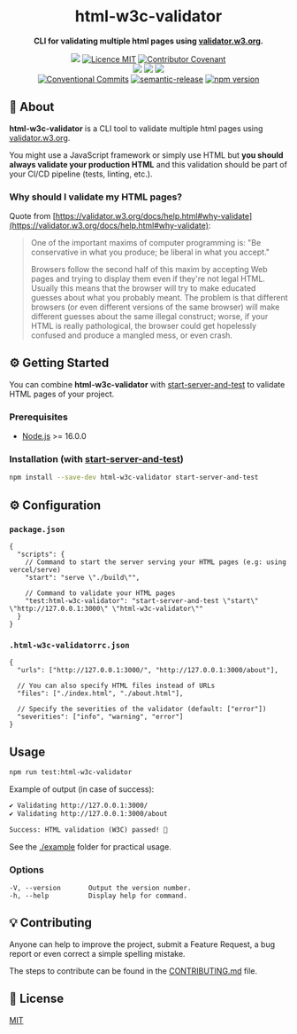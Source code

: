 <h1 align="center">html-w3c-validator</h1>

<p align="center">
  <strong>CLI for validating multiple html pages using <a href="https://validator.w3.org/">validator.w3.org</a>.</strong>
</p>

</p>

<p align="center">
  <a href="./CONTRIBUTING.md"><img src="https://img.shields.io/badge/PRs-welcome-brightgreen.svg?style=flat" /></a>
  <a href="./LICENSE"><img src="https://img.shields.io/badge/licence-MIT-blue.svg" alt="Licence MIT"/></a>
  <a href="./CODE_OF_CONDUCT.md"><img src="https://img.shields.io/badge/Contributor%20Covenant-v2.0%20adopted-ff69b4.svg" alt="Contributor Covenant" /></a>
  <br />
  <a href="https://github.com/theoludwig/html-w3c-validator/actions/workflows/build.yml"><img src="https://github.com/theoludwig/html-w3c-validator/actions/workflows/build.yml/badge.svg?branch=develop" /></a>
  <a href="https://github.com/theoludwig/html-w3c-validator/actions/workflows/lint.yml"><img src="https://github.com/theoludwig/html-w3c-validator/actions/workflows/lint.yml/badge.svg?branch=develop" /></a>
  <a href="https://github.com/theoludwig/html-w3c-validator/actions/workflows/test.yml"><img src="https://github.com/theoludwig/html-w3c-validator/actions/workflows/test.yml/badge.svg?branch=develop" /></a>
  <br />
  <a href="https://conventionalcommits.org"><img src="https://img.shields.io/badge/Conventional%20Commits-1.0.0-yellow.svg" alt="Conventional Commits" /></a>
  <a href="https://github.com/semantic-release/semantic-release"><img src="https://img.shields.io/badge/%20%20%F0%9F%93%A6%F0%9F%9A%80-semantic--release-e10079.svg" alt="semantic-release" /></a>
  <a href="https://www.npmjs.com/package/html-w3c-validator"><img src="https://img.shields.io/npm/v/html-w3c-validator.svg" alt="npm version"></a>
</p>

## 📜 About

**html-w3c-validator** is a CLI tool to validate multiple html pages using [validator.w3.org](https://validator.w3.org/).

You might use a JavaScript framework or simply use HTML but **you should always validate your production HTML** and this validation should be part of your CI/CD pipeline (tests, linting, etc.).

### Why should I validate my HTML pages?

Quote from [https://validator.w3.org/docs/help.html#why-validate](https://validator.w3.org/docs/help.html#why-validate):

> One of the important maxims of computer programming is: "Be conservative in what you produce; be liberal in what you accept."
>
> Browsers follow the second half of this maxim by accepting Web pages and trying to display them even if they're not legal HTML. Usually this means that the browser will try to make educated guesses about what you probably meant. The problem is that different browsers (or even different versions of the same browser) will make different guesses about the same illegal construct; worse, if your HTML is really pathological, the browser could get hopelessly confused and produce a mangled mess, or even crash.

## ⚙️ Getting Started

You can combine **html-w3c-validator** with [start-server-and-test](https://github.com/bahmutov/start-server-and-test) to validate HTML pages of your project.

### Prerequisites

- [Node.js](https://nodejs.org/) >= 16.0.0

### Installation (with [start-server-and-test](https://github.com/bahmutov/start-server-and-test))

```sh
npm install --save-dev html-w3c-validator start-server-and-test
```

## ⚙️ Configuration

### `package.json`

```jsonc
{
  "scripts": {
    // Command to start the server serving your HTML pages (e.g: using vercel/serve)
    "start": "serve \"./build\"",

    // Command to validate your HTML pages
    "test:html-w3c-validator": "start-server-and-test \"start\" \"http://127.0.0.1:3000\" \"html-w3c-validator\""
  }
}
```

### `.html-w3c-validatorrc.json`

```jsonc
{
  "urls": ["http://127.0.0.1:3000/", "http://127.0.0.1:3000/about"],

  // You can also specify HTML files instead of URLs
  "files": ["./index.html", "./about.html"],

  // Specify the severities of the validator (default: ["error"])
  "severities": ["info", "warning", "error"]
}
```

## Usage

```sh
npm run test:html-w3c-validator
```

Example of output (in case of success):

```txt
✔ Validating http://127.0.0.1:3000/
✔ Validating http://127.0.0.1:3000/about

Success: HTML validation (W3C) passed! 🎉
```

See the [./example](./example) folder for practical usage.

### Options

```text
-V, --version       Output the version number.
-h, --help          Display help for command.
```

## 💡 Contributing

Anyone can help to improve the project, submit a Feature Request, a bug report or even correct a simple spelling mistake.

The steps to contribute can be found in the [CONTRIBUTING.md](./CONTRIBUTING.md) file.

## 📄 License

[MIT](./LICENSE)

